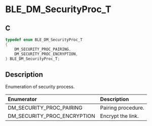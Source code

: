 # BLE_DM_SecurityProc_T

## C

```c
typedef enum BLE_DM_SecurityProc_T
{
    DM_SECURITY_PROC_PAIRING,
    DM_SECURITY_PROC_ENCRYPTION,
} BLE_DM_SecurityProc_T;
```

## Description

Enumeration of security process.


|Enumerator|Description|
|:---|:---|
|DM_SECURITY_PROC_PAIRING|Pairing procedure.|
|DM_SECURITY_PROC_ENCRYPTION|Encrypt the link.|
